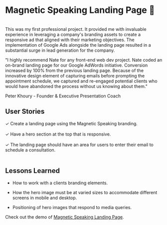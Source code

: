 # Magnetic Speaking Landing Page :microphone:
<br>
This was my first professional project. It provided me with invaluable experience in leveraging a company's branding assets to create a responsive ad that aligned with their marketing objectives. The implementation of Google Ads alongside the landing page resulted in a substantial surge in lead generation for the company.

"I highly recommend Nate for any front-end web dev project. Nate coded an on-brand landing page for our Google AdWords initiative. Conversion increased by 100% from the previous landing page. Because of the innovative design element of capturing emails before prompting the appointment schedule, we captured and re-engaged potential clients who would have abandoned the process without us knowing about them."

Peter Khoury - Founder & Executive Presentation Coach
## User Stories
&check;  Create a landing page using the Magnetic Speaking branding.
</br>
</br>
&check;  Have a hero section at the top that is responsive.
</br>
</br>
&check;  The landing page should have an area for users to enter their email to schedule a consultation.
</br>
</br>



## Lessons Learned
- How to work with a clients branding elements.

- How the hero image must be at varied sizes to accommodate different screens in mobile and desktop.

- Positioning of hero images that respond to media queries.



Check out the demo of [Magnetic Speaking Landing Page](https://magneticspeaking.com/executivecommunication/).
